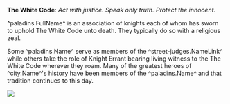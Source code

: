 __The White Code__: _Act with justice. Speak only truth. Protect the innocent._

^paladins.FullName^ is an association of knights each of whom has sworn to uphold The White Code unto death. They typically do so with a religious zeal. 

Some ^paladins.Name^ serve as members of the ^street-judges.NameLink^ while others take the role of Knight Errant bearing living witness to the The White Code wherever they roam. Many of the greatest heroes of ^city.Name^'s history have been members of the ^paladins.Name^ and that tradition continues to this day.

![](../images/radian_arms.png)

